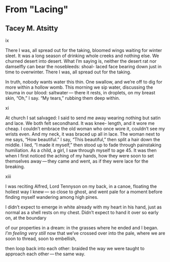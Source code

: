 # From "Lacing"
## Tacey M. Atsitty
ix

There I was, all spread out for the taking,
bloomed wings waiting for winter
sleet. It was a long season of drinking whole
creeks and nothing else. We churned desert
into desert. What I’m saying is, neither the desert
rat nor damselfly can bear the nosebleeds: shoal-
laced face bearing down just in time to overwinter.
There I was, all spread out for the taking.

In truth, nobody wants water this thin.
One swallow, and we’re off to dig for more within
a hollow womb. This morning we sip water,
discussing the trauma in our blood: saltwater —
there it rests, in droplets, on my breast skin,
“Oh,” I say. “My tears,” rubbing them deep within.


xi

At church I sat salvaged: I said to send me
away wearing nothing but satin and lace.
We both felt secondhand. It was knee-
length, and it wore me cheap. I couldn’t embrace
the old woman who once wore it, couldn’t see
my wrists even. And my neck, it was braced
up all in lace. The woman next to me says,
“How beautiful.” I say, “This beautiful,” then split
a hair down the middle. I lied, “I made it myself,”
then stood up to fade through painstaking
humiliation. As a child, a girl, I saw through myself
to age 45. It was then when I first noticed the aching
of my hands, how they were soon to set themselves
away — they came and went, as if they were lace for the breaking.


xiii

I was reciting Alfred, Lord Tennyson on my back,
in a canoe, floating the holiest way I knew —
so close to ghost, and went pale for a moment
before finding myself wandering among high pines.

I didn’t expect to emerge in white already
with my heart in his hand, just as normal
as a shell rests on my chest. Didn’t expect
to hand it over so early on, at the boundary

of our properties in a dream: in the grasses
where he ended and I began. _I’m feeling very still_
now that we’ve crossed over into the pale,
where we are soon to thread, soon to embellish,

then loop back into each other: braided the way
we were taught to approach each other — the same way.